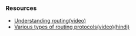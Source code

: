 ### Resources
- [Understanding routing(video)](https://youtu.be/gQtgtKtvRdo)
- [Various types of routing protocols(video)(hindi)](https://youtu.be/rA0p0ouD3aE)
